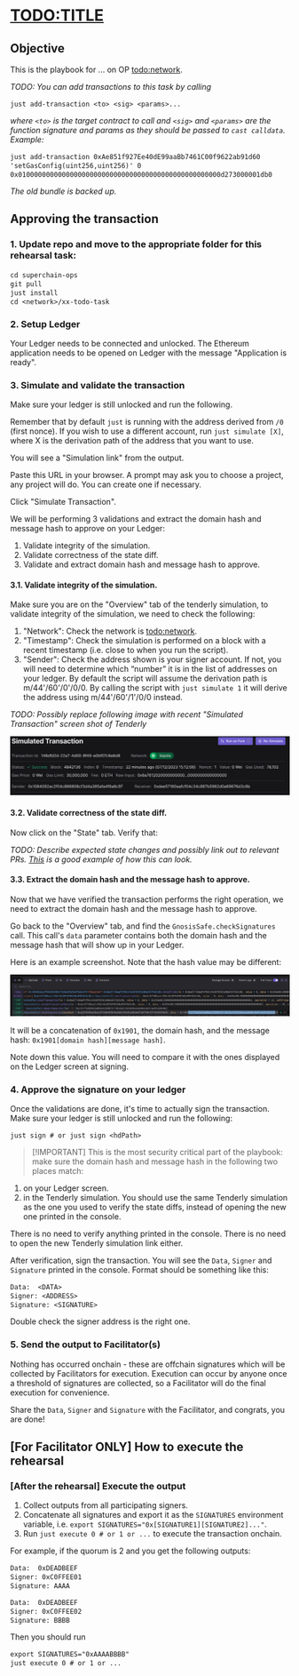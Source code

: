 # <TODO:TITLE>

## Objective

This is the playbook for ... on OP <todo:network>.

_TODO: You can add transactions to this task by calling_
```
just add-transaction <to> <sig> <params>...
```
_where `<to>` is the target contract to call and `<sig>` and `<params>` are
the function signature and params as they should be passed to `cast calldata`.
Example:_
```
just add-transaction 0xAe851f927Ee40dE99aaBb7461C00f9622ab91d60 'setGasConfig(uint256,uint256)' 0 0x010000000000000000000000000000000000000000000000000d273000001db0
```
_The old bundle is backed up._


## Approving the transaction

### 1. Update repo and move to the appropriate folder for this rehearsal task:

```
cd superchain-ops
git pull
just install
cd <network>/xx-todo-task
```

### 2. Setup Ledger

Your Ledger needs to be connected and unlocked. The Ethereum
application needs to be opened on Ledger with the message "Application
is ready".

### 3. Simulate and validate the transaction

Make sure your ledger is still unlocked and run the following.

Remember that by default `just` is running with the address derived from
`/0` (first nonce). If you wish to use a different account, run `just
simulate [X]`, where X is the derivation path of the address
that you want to use.

You will see a "Simulation link" from the output.

Paste this URL in your browser. A prompt may ask you to choose a
project, any project will do. You can create one if necessary.

Click "Simulate Transaction".

We will be performing 3 validations and extract the domain hash and
message hash to approve on your Ledger:

1. Validate integrity of the simulation.
2. Validate correctness of the state diff.
3. Validate and extract domain hash and message hash to approve.

#### 3.1. Validate integrity of the simulation.

Make sure you are on the "Overview" tab of the tenderly simulation, to
validate integrity of the simulation, we need to check the following:

1. "Network": Check the network is <todo:network>.
2. "Timestamp": Check the simulation is performed on a block with a
   recent timestamp (i.e. close to when you run the script).
3. "Sender": Check the address shown is your signer account. If not,
   you will need to determine which “number” it is in the list of
   addresses on your ledger. By default the script will assume the
   derivation path is m/44'/60'/0'/0/0. By calling the script with
   `just simulate 1` it will derive the address using
   m/44'/60'/1'/0/0 instead.

_TODO: Possibly replace following image with recent "Simulated Transaction" screen shot of Tenderly_

![](./images/tenderly-overview-network.png)

#### 3.2. Validate correctness of the state diff.

Now click on the "State" tab. Verify that:

_TODO: Describe expected state changes and possibly link out to relevant PRs.
[This](../../sep/2-op-extended-pause/README.md#32-validate-correctness-of-the-state-diff)
is a good example of how this can look._

#### 3.3. Extract the domain hash and the message hash to approve.

Now that we have verified the transaction performs the right
operation, we need to extract the domain hash and the message hash to
approve.

Go back to the "Overview" tab, and find the
`GnosisSafe.checkSignatures` call. This call's `data` parameter
contains both the domain hash and the message hash that will show up
in your Ledger.

Here is an example screenshot. Note that the hash value may be
different:

![](./images/tenderly-hash.png)

It will be a concatenation of `0x1901`, the domain hash, and the
message hash: `0x1901[domain hash][message hash]`.

Note down this value. You will need to compare it with the ones
displayed on the Ledger screen at signing.

### 4. Approve the signature on your ledger

Once the validations are done, it's time to actually sign the
transaction. Make sure your ledger is still unlocked and run the
following:

``` shell
just sign # or just sign <hdPath>
```

> [!IMPORTANT] This is the most security critical part of the
> playbook: make sure the domain hash and message hash in the
> following two places match:

1. on your Ledger screen.
2. in the Tenderly simulation. You should use the same Tenderly
   simulation as the one you used to verify the state diffs, instead
   of opening the new one printed in the console.

There is no need to verify anything printed in the console. There is
no need to open the new Tenderly simulation link either.

After verification, sign the transaction. You will see the `Data`,
`Signer` and `Signature` printed in the console. Format should be
something like this:

```
Data:  <DATA>
Signer: <ADDRESS>
Signature: <SIGNATURE>
```

Double check the signer address is the right one.

### 5. Send the output to Facilitator(s)

Nothing has occurred onchain - these are offchain signatures which
will be collected by Facilitators for execution. Execution can occur
by anyone once a threshold of signatures are collected, so a
Facilitator will do the final execution for convenience.

Share the `Data`, `Signer` and `Signature` with the Facilitator, and
congrats, you are done!

## [For Facilitator ONLY] How to execute the rehearsal

### [After the rehearsal] Execute the output

1. Collect outputs from all participating signers.
2. Concatenate all signatures and export it as the `SIGNATURES`
   environment variable, i.e. `export
   SIGNATURES="0x[SIGNATURE1][SIGNATURE2]..."`.
3. Run `just execute 0 # or 1 or ...` to execute the transaction onchain.

For example, if the quorum is 2 and you get the following outputs:

``` shell
Data:  0xDEADBEEF
Signer: 0xC0FFEE01
Signature: AAAA
```

``` shell
Data:  0xDEADBEEF
Signer: 0xC0FFEE02
Signature: BBBB
```

Then you should run

``` shell
export SIGNATURES="0xAAAABBBB"
just execute 0 # or 1 or ...
```
